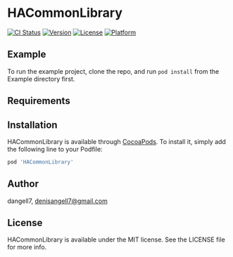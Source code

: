 # HACommonLibrary

[![CI Status](https://img.shields.io/travis/dangell7/HACommonLibrary.svg?style=flat)](https://travis-ci.org/dangell7/HACommonLibrary)
[![Version](https://img.shields.io/cocoapods/v/HACommonLibrary.svg?style=flat)](https://cocoapods.org/pods/HACommonLibrary)
[![License](https://img.shields.io/cocoapods/l/HACommonLibrary.svg?style=flat)](https://cocoapods.org/pods/HACommonLibrary)
[![Platform](https://img.shields.io/cocoapods/p/HACommonLibrary.svg?style=flat)](https://cocoapods.org/pods/HACommonLibrary)

## Example

To run the example project, clone the repo, and run `pod install` from the Example directory first.

## Requirements

## Installation

HACommonLibrary is available through [CocoaPods](https://cocoapods.org). To install
it, simply add the following line to your Podfile:

```ruby
pod 'HACommonLibrary'
```

## Author

dangell7, denisangell7@gmail.com

## License

HACommonLibrary is available under the MIT license. See the LICENSE file for more info.
